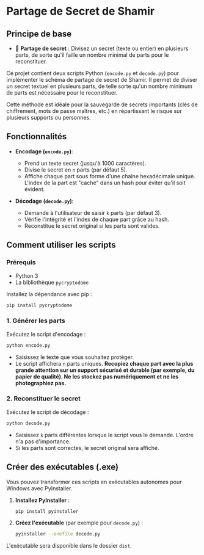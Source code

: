 # Partage de Secret de Shamir

## Principe de base

- 🔐 **Partage de secret** : Divisez un secret (texte ou entier) en plusieurs parts, de sorte qu'il faille un nombre minimal de parts pour le reconstituer.

Ce projet contient deux scripts Python (`encode.py` et `decode.py`) pour implémenter le schéma de partage de secret de Shamir. Il permet de diviser un secret textuel en plusieurs parts, de telle sorte qu'un nombre minimum de parts est nécessaire pour le reconstituer.

Cette méthode est idéale pour la sauvegarde de secrets importants (clés de chiffrement, mots de passe maîtres, etc.) en répartissant le risque sur plusieurs supports ou personnes.

## Fonctionnalités

- **Encodage (`encode.py`)**:
  - Prend un texte secret (jusqu'à 1000 caractères).
  - Divise le secret en `n` parts (par défaut 5).
  - Affiche chaque part sous forme d'une chaîne hexadécimale unique. L'index de la part est "caché" dans un hash pour éviter qu'il soit évident.

- **Décodage (`decode.py`)**:
  - Demande à l'utilisateur de saisir `k` parts (par défaut 3).
  - Vérifie l'intégrité et l'index de chaque part grâce au hash.
  - Reconstitue le secret original si les parts sont valides.

## Comment utiliser les scripts

### Prérequis

- Python 3
- La bibliothèque `pycryptodome`

Installez la dépendance avec pip :
```bash
pip install pycryptodome
```

### 1. Générer les parts

Exécutez le script d'encodage :
```bash
python encode.py
```
- Saisissez le texte que vous souhaitez protéger.
- Le script affichera `n` parts uniques. **Recopiez chaque part avec la plus grande attention sur un support sécurisé et durable (par exemple, du papier de qualité). Ne les stockez pas numériquement et ne les photographiez pas.**

### 2. Reconstituer le secret

Exécutez le script de décodage :
```bash
python decode.py
```
- Saisissez `k` parts différentes lorsque le script vous le demande. L'ordre n'a pas d'importance.
- Si les parts sont correctes, le secret original sera affiché.

## Créer des exécutables (.exe)

Vous pouvez transformer ces scripts en exécutables autonomes pour Windows avec PyInstaller.

1. **Installez PyInstaller** :
   ```bash
   pip install pyinstaller
   ```

2. **Créez l'exécutable** (par exemple pour `decode.py`) :
   ```bash
   pyinstaller --onefile decode.py
   ```

L'exécutable sera disponible dans le dossier `dist`. 